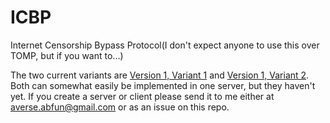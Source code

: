 # ICBP
Internet Censorship Bypass Protocol(I don't expect anyone to use this over TOMP, but if you want to...)

The two current variants are [Version 1, Variant 1](https://github.com/AverseABFun/ICBP/blob/main/ProtocolV1.1.md) and [Version 1, Variant 2](https://github.com/AverseABFun/ICBP/blob/main/ProtocolV1.2.md). Both can somewhat easily be implemented in one server, but they haven't yet. If you create a server or client please send it to me either at [averse.abfun@gmail.com](mailto:averse.abfun@gmail.com) or as an issue on this repo.
